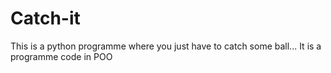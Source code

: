# Catch-it
This is a python programme where you just have to catch some ball... It is a programme code in POO
